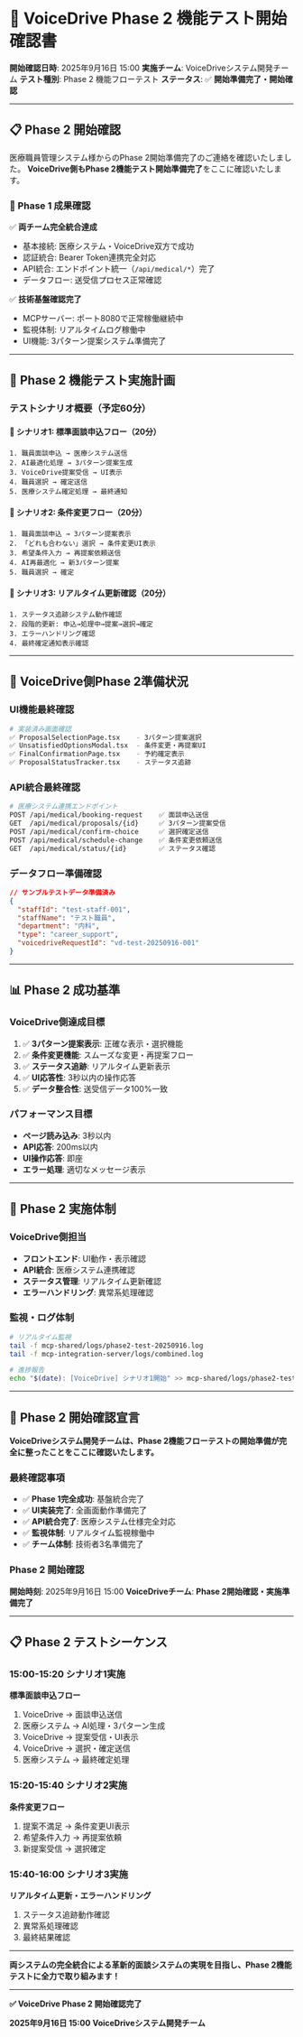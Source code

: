 # 🚀 VoiceDrive Phase 2 機能テスト開始確認書

**開始確認日時**: 2025年9月16日 15:00
**実施チーム**: VoiceDriveシステム開発チーム
**テスト種別**: Phase 2 機能フローテスト
**ステータス**: ✅ **開始準備完了・開始確認**

---

## 📋 Phase 2 開始確認

医療職員管理システム様からのPhase 2開始準備完了のご連絡を確認いたしました。
**VoiceDrive側もPhase 2機能テスト開始準備完了**をここに確認いたします。

### 🎯 Phase 1 成果確認

✅ **両チーム完全統合達成**
- 基本接続: 医療システム・VoiceDrive双方で成功
- 認証統合: Bearer Token連携完全対応
- API統合: エンドポイント統一（`/api/medical/*`）完了
- データフロー: 送受信プロセス正常確認

✅ **技術基盤確認完了**
- MCPサーバー: ポート8080で正常稼働継続中
- 監視体制: リアルタイムログ稼働中
- UI機能: 3パターン提案システム準備完了

---

## 🎯 Phase 2 機能テスト実施計画

### テストシナリオ概要（予定60分）

#### 🔄 **シナリオ1: 標準面談申込フロー**（20分）
```
1. 職員面談申込 → 医療システム送信
2. AI最適化処理 → 3パターン提案生成
3. VoiceDrive提案受信 → UI表示
4. 職員選択 → 確定送信
5. 医療システム確定処理 → 最終通知
```

#### 🔄 **シナリオ2: 条件変更フロー**（20分）
```
1. 職員面談申込 → 3パターン提案表示
2. 「どれも合わない」選択 → 条件変更UI表示
3. 希望条件入力 → 再提案依頼送信
4. AI再最適化 → 新3パターン提案
5. 職員選択 → 確定
```

#### 🔄 **シナリオ3: リアルタイム更新確認**（20分）
```
1. ステータス追跡システム動作確認
2. 段階的更新: 申込→処理中→提案→選択→確定
3. エラーハンドリング確認
4. 最終確定通知表示確認
```

---

## 🔧 VoiceDrive側Phase 2準備状況

### UI機能最終確認
```bash
# 実装済み画面確認
✅ ProposalSelectionPage.tsx    - 3パターン提案選択
✅ UnsatisfiedOptionsModal.tsx  - 条件変更・再提案UI
✅ FinalConfirmationPage.tsx    - 予約確定表示
✅ ProposalStatusTracker.tsx    - ステータス追跡
```

### API統合最終確認
```bash
# 医療システム連携エンドポイント
POST /api/medical/booking-request    ✅ 面談申込送信
GET  /api/medical/proposals/{id}     ✅ 3パターン提案受信
POST /api/medical/confirm-choice     ✅ 選択確定送信
POST /api/medical/schedule-change    ✅ 条件変更依頼送信
GET  /api/medical/status/{id}        ✅ ステータス確認
```

### データフロー準備確認
```json
// サンプルテストデータ準備済み
{
  "staffId": "test-staff-001",
  "staffName": "テスト職員",
  "department": "内科",
  "type": "career_support",
  "voicedriveRequestId": "vd-test-20250916-001"
}
```

---

## 📊 Phase 2 成功基準

### VoiceDrive側達成目標
1. ✅ **3パターン提案表示**: 正確な表示・選択機能
2. ✅ **条件変更機能**: スムーズな変更・再提案フロー
3. ✅ **ステータス追跡**: リアルタイム更新表示
4. ✅ **UI応答性**: 3秒以内の操作応答
5. ✅ **データ整合性**: 送受信データ100%一致

### パフォーマンス目標
- **ページ読み込み**: 3秒以内
- **API応答**: 200ms以内
- **UI操作応答**: 即座
- **エラー処理**: 適切なメッセージ表示

---

## 🎯 Phase 2 実施体制

### VoiceDrive側担当
- **フロントエンド**: UI動作・表示確認
- **API統合**: 医療システム連携確認
- **ステータス管理**: リアルタイム更新確認
- **エラーハンドリング**: 異常系処理確認

### 監視・ログ体制
```bash
# リアルタイム監視
tail -f mcp-shared/logs/phase2-test-20250916.log
tail -f mcp-integration-server/logs/combined.log

# 進捗報告
echo "$(date): [VoiceDrive] シナリオ1開始" >> mcp-shared/logs/phase2-test-20250916.log
```

---

## 🚀 Phase 2 開始確認宣言

**VoiceDriveシステム開発チームは、Phase 2機能フローテストの開始準備が完全に整ったことをここに確認いたします。**

### 最終確認事項
- ✅ **Phase 1完全成功**: 基盤統合完了
- ✅ **UI実装完了**: 全画面動作準備完了
- ✅ **API統合完了**: 医療システム仕様完全対応
- ✅ **監視体制**: リアルタイム監視稼働中
- ✅ **チーム体制**: 技術者3名準備完了

### Phase 2 開始確認
**開始時刻**: 2025年9月16日 15:00
**VoiceDriveチーム**: **Phase 2開始確認・実施準備完了**

---

## 📋 Phase 2 テストシーケンス

### 15:00-15:20 シナリオ1実施
**標準面談申込フロー**
1. VoiceDrive → 面談申込送信
2. 医療システム → AI処理・3パターン生成
3. VoiceDrive → 提案受信・UI表示
4. VoiceDrive → 選択・確定送信
5. 医療システム → 最終確定処理

### 15:20-15:40 シナリオ2実施
**条件変更フロー**
1. 提案不満足 → 条件変更UI表示
2. 希望条件入力 → 再提案依頼
3. 新提案受信 → 選択確定

### 15:40-16:00 シナリオ3実施
**リアルタイム更新・エラーハンドリング**
1. ステータス追跡動作確認
2. 異常系処理確認
3. 最終結果確認

---

**両システムの完全統合による革新的面談システムの実現を目指し、Phase 2機能テストに全力で取り組みます！**

---

**✅ VoiceDrive Phase 2 開始確認完了**

**2025年9月16日 15:00**
**VoiceDriveシステム開発チーム**